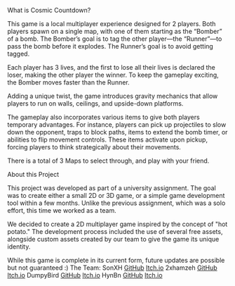 What is Cosmic Countdown?

This game is a local multiplayer experience designed for 2 players. Both players spawn on a single map, with one of them starting as the “Bomber” of a bomb. The Bomber’s goal is to tag the other player—the “Runner”—to pass the bomb before it explodes. The Runner’s goal is to avoid getting tagged. 

Each player has 3 lives, and the first to lose all their lives is declared the loser, making the other player the winner. To keep the gameplay exciting, the Bomber moves faster than the Runner. 

Adding a unique twist, the game introduces gravity mechanics that allow players to run on walls, ceilings, and upside-down platforms. 

The gameplay also incorporates various items to give both players temporary advantages. For instance, players can pick up projectiles to slow down the opponent, traps to block paths, items to extend the bomb timer, or abilities to flip movement controls. These items activate upon pickup, forcing players to think strategically about their movements.

There is a total of 3 Maps to select through, and play with your friend. 

About this Project

This project was developed as part of a university assignment. The goal was to create either a small 2D or 3D game, or a simple game development tool within a few months. Unlike the previous assignment, which was a solo effort, this time we worked as a team.

We decided to create a 2D multiplayer game inspired by the concept of "hot potato." The development process included the use of several free assets, alongside custom assets created by our team to give the game its unique identity.

While this game is complete in its current form, future updates are possible but not guaranteed :)
The Team: 
    SonXH
        [GitHub](https://github.com/SonXH)
        [Itch.io](https://itch.io/profile/sonxh)
    2xhamzeh
        [GitHub](https://github.com/2xhamzeh)
        [Itch.io](https://itch.io/profile/2xhamzeh)
    DumpyBird
        [GitHub](https://github.com/jameshnl232)
        [Itch.io](https://itch.io/profile/dumpybird)
    HynBn
        [GitHub](https://github.com/HynBn)
        [Itch.io](https://hyn-bn.itch.io/)
